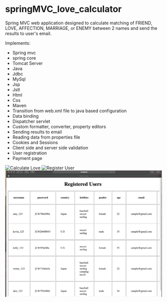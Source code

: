 # springMVC_love_calculator
Spring MVC web application designed to calculate matching  of FRIEND, LOVE, AFFECTION, MARRIAGE, or ENEMY between 2 names and send the results to user's email. 

Implements:
- Spring mvc
- spring core
- Tomcat Server
- Java
- Jdbc
- MySql
- Jsp
- Jstl
- Html
- Css
- Maven
- Transition from web.xml file to java based configuration
- Data binding
- Dispatcher servlet
- Custom formatter, converter, property editors
- Sending results to email
- Reading data from properties file
- Cookies and Sessions
- Client side and server side validation
- User registration
- Payment page


![Calculate Love](https://github.com/alexYamaoka/springMVC_love_calculator/blob/master/gifs/calculate.gif)
![Register User](https://github.com/alexYamaoka/springMVC_love_calculator/blob/master/gifs/register.gif)
![View all User](https://github.com/alexYamaoka/springMVC_love_calculator/blob/master/gifs/view-all.gif)
